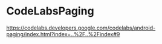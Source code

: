 # CodeLabsPaging

https://codelabs.developers.google.com/codelabs/android-paging/index.html?index=..%2F..%2Findex#9

